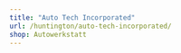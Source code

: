 ```yaml
---
title: "Auto Tech Incorporated"
url: /huntington/auto-tech-incorporated/
shop: Autowerkstatt
---
```


